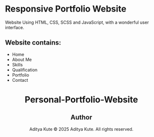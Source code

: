 # Responsive Portfolio Website 

Website Using HTML, CSS, SCSS and JavaScript, with a wonderful user interface.

## Website contains: 

- Home
- About Me
- Skills
- Qualification
- Portfolio
- Contact

<div align="center">



# Personal-Portfolio-Website

##  Author
Aditya Kute
© 2025 Aditya Kute. All rights reserved.
